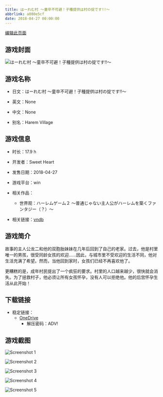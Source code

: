 ```yaml
---
title: はーれむ村 ～童卒不可避！子種提供は村の掟です!!～
abbrlink: a080e5cf
date: 2018-04-27 00:00:00
---
```

[编辑此页面](https://github.com/ACG-3/ADV3-source/blob/main/source/_posts/games/%E3%81%AF%E3%83%BC%E3%82%8C%E3%82%80%E6%9D%91%20%EF%BD%9E%E7%AB%A5%E5%8D%92%E4%B8%8D%E5%8F%AF%E9%81%BF%EF%BC%81%E5%AD%90%E7%A8%AE%E6%8F%90%E4%BE%9B%E3%81%AF%E6%9D%91%E3%81%AE%E6%8E%9F%E3%81%A7%E3%81%99%21%21%EF%BD%9E.md)

## 游戏封面

![はーれむ村 ～童卒不可避！子種提供は村の掟です!!～](https://pan.timero.xyz/onedrive/img_lib_001/%E3%81%AF%E3%83%BC%E3%82%8C%E3%82%80%E6%9D%91%20%EF%BD%9E%E7%AB%A5%E5%8D%92%E4%B8%8D%E5%8F%AF%E9%81%BF%EF%BC%81%E5%AD%90%E7%A8%AE%E6%8F%90%E4%BE%9B%E3%81%AF%E6%9D%91%E3%81%AE%E6%8E%9F%E3%81%A7%E3%81%99%21%21%EF%BD%9E_cover.avif)


## 游戏名称

- 日文：はーれむ村 ～童卒不可避！子種提供は村の掟です!!～
- 英文：None
- 中文：None

- 别名：Harem Village


## 游戏信息

- 时长：17.9 h
- 开发者：Sweet Heart
- 发售日期：2018-04-27
- 游戏平台：win
- 相关作品：
   - 世界观：ハーレムゲーム２ ～普通じゃない主人公がハーレムを築くファンタジー（？）～

- 相关链接：[vndb](https://vndb.org/v22513)


## 游戏简介

故事的主人公龙二和他的双胞胎妹妹在几年后回到了自己的老家。过去，他是村里唯一的男孩，很受同龄女孩的欢迎......因此，与城市里不受欢迎的生活不同，他对生活充满了希望。然而，当他回到家时，女孩们已经不再喜欢他了。

更糟糕的是，成年村民提出了一个疯狂的要求。村里的人口越来越少，很快就会消失。为了拯救村子，他必须让所有女孩怀孕，没有人可以拒绝他。他的后宫怀孕生活从此开始！


## 下载链接

- 稳定链接：
    - [OneDrive](https://pan.timero.xyz/onedrive/adv_lib_001/%E3%81%AF%E3%83%BC%E3%82%8C%E3%82%80%E6%9D%91%20%EF%BD%9E%E7%AB%A5%E5%8D%92%E4%B8%8D%E5%8F%AF%E9%81%BF%EF%BC%81%E5%AD%90%E7%A8%AE%E6%8F%90%E4%BE%9B%E3%81%AF%E6%9D%91%E3%81%AE%E6%8E%9F%E3%81%A7%E3%81%99%21%21%EF%BD%9E)
        - 解压密码：ADV!



## 游戏截图


![Screenshot 1](https://pan.timero.xyz/onedrive/img_lib_001/%E3%81%AF%E3%83%BC%E3%82%8C%E3%82%80%E6%9D%91%20%EF%BD%9E%E7%AB%A5%E5%8D%92%E4%B8%8D%E5%8F%AF%E9%81%BF%EF%BC%81%E5%AD%90%E7%A8%AE%E6%8F%90%E4%BE%9B%E3%81%AF%E6%9D%91%E3%81%AE%E6%8E%9F%E3%81%A7%E3%81%99%21%21%EF%BD%9E_Screenshot_1.avif)

![Screenshot 2](https://pan.timero.xyz/onedrive/img_lib_001/%E3%81%AF%E3%83%BC%E3%82%8C%E3%82%80%E6%9D%91%20%EF%BD%9E%E7%AB%A5%E5%8D%92%E4%B8%8D%E5%8F%AF%E9%81%BF%EF%BC%81%E5%AD%90%E7%A8%AE%E6%8F%90%E4%BE%9B%E3%81%AF%E6%9D%91%E3%81%AE%E6%8E%9F%E3%81%A7%E3%81%99%21%21%EF%BD%9E_Screenshot_2.avif)

![Screenshot 3](https://pan.timero.xyz/onedrive/img_lib_001/%E3%81%AF%E3%83%BC%E3%82%8C%E3%82%80%E6%9D%91%20%EF%BD%9E%E7%AB%A5%E5%8D%92%E4%B8%8D%E5%8F%AF%E9%81%BF%EF%BC%81%E5%AD%90%E7%A8%AE%E6%8F%90%E4%BE%9B%E3%81%AF%E6%9D%91%E3%81%AE%E6%8E%9F%E3%81%A7%E3%81%99%21%21%EF%BD%9E_Screenshot_3.avif)

![Screenshot 4](https://pan.timero.xyz/onedrive/img_lib_001/%E3%81%AF%E3%83%BC%E3%82%8C%E3%82%80%E6%9D%91%20%EF%BD%9E%E7%AB%A5%E5%8D%92%E4%B8%8D%E5%8F%AF%E9%81%BF%EF%BC%81%E5%AD%90%E7%A8%AE%E6%8F%90%E4%BE%9B%E3%81%AF%E6%9D%91%E3%81%AE%E6%8E%9F%E3%81%A7%E3%81%99%21%21%EF%BD%9E_Screenshot_4.avif)

![Screenshot 5](https://pan.timero.xyz/onedrive/img_lib_001/%E3%81%AF%E3%83%BC%E3%82%8C%E3%82%80%E6%9D%91%20%EF%BD%9E%E7%AB%A5%E5%8D%92%E4%B8%8D%E5%8F%AF%E9%81%BF%EF%BC%81%E5%AD%90%E7%A8%AE%E6%8F%90%E4%BE%9B%E3%81%AF%E6%9D%91%E3%81%AE%E6%8E%9F%E3%81%A7%E3%81%99%21%21%EF%BD%9E_Screenshot_5.avif)

